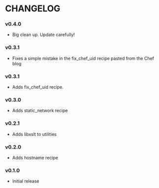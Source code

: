 CHANGELOG
=========

### v0.4.0

- Big clean up. Update carefully!

### v0.3.1
- Fixes a simple mistake in the fix_chef_uid recipe pasted from the Chef blog

### v0.3.1
- Adds fix_chef_uid recipe.

### v0.3.0
- Adds static_network recipe

### v0.2.1
- Adds libxslt to utilities

### v0.2.0
- Adds hostname recipe

### v0.1.0
- Initial release
